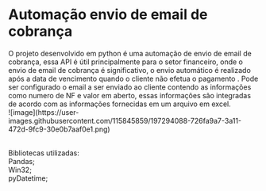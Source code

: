 # Automação envio de email de cobrança
<p>O projeto desenvolvido em python é uma automação de envio de email de cobrança, essa API é útil principalmente para o setor financeiro, onde o envio de email de cobrança é significativo, o envio automático é realizado após a data de vencimento quando o cliente não efetua o pagamento . Pode ser configurado o email a ser enviado ao cliente contendo as informações como numero de NF e valor em aberto, essas informações são integradas de acordo com as informações fornecidas em um arquivo em excel.  <br>
 <imagem> ![image](https://user-images.githubusercontent.com/115845859/197294088-726fa9a7-3a11-472d-9fc9-30e0b7aaf0e1.png)


  <br> Bibliotecas utilizadas:
  <br> Pandas;
  <br> Win32;
  <br>pyDatetime;
  
</p>
